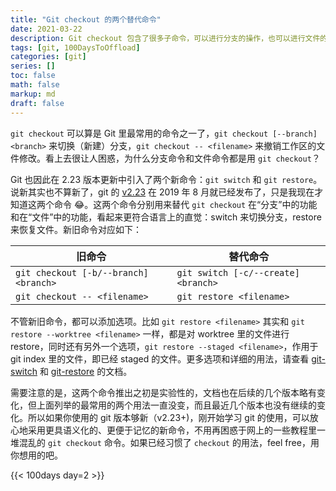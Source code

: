 ```yaml
---
title: "Git checkout 的两个替代命令"
date: 2021-03-22
description: Git checkout 包含了很多子命令，可以进行分支的操作，也可以进行文件的操作，看起来有一些混乱。Git 2.23 带来的两个新命令 git switch 和 git restore 就对 git checkout 的这些不合常理的用法进行了语义化的替代。
tags: [git, 100DaysToOffload]
categories: [git]
series: []
toc: false
math: false
markup: md
draft: false
---
```


`git checkout` 可以算是 Git 里最常用的命令之一了，`git checkout [--branch] <branch>` 来切换（新建）分支，`git checkout -- <filename>` 来撤销工作区的文件修改。看上去很让人困惑，为什么分支命令和文件命令都是用 `git checkout`？

Git 也因此在 2.23 版本更新中引入了两个新命令：`git switch` 和 `git restore`。说新其实也不算新了，git 的 [v2.23](https://public-inbox.org/git/xmqqy2zszuz7.fsf@gitster-ct.c.googlers.com/) 在 2019 年 8 月就已经发布了，只是我现在才知道这两个命令 😂。这两个命令分别用来替代 `git checkout` 在“分支”中的功能和在“文件”中的功能，看起来更符合语言上的直觉：switch 来切换分支，restore 来恢复文件。新旧命令对应如下：

| 旧命令                                | 替代命令                            |
| ------------------------------------- | ----------------------------------- |
| `git checkout [-b/--branch] <branch>` | `git switch [-c/--create] <branch>` |
| `git checkout -- <filename> `         | `git restore <filename> `  |

不管新旧命令，都可以添加选项。比如 `git restore <filename>` 其实和 `git restore --worktree <filename>` 一样，都是对 worktree 里的文件进行 restore，同时还有另外一个选项，`git restore --staged <filename>`，作用于 git index 里的文件，即已经 staged 的文件。更多选项和详细的用法，请查看 [git-switch](https://git-scm.com/docs/git-switch/2.23.0) 和 [git-restore](https://git-scm.com/docs/git-restore/2.30.0) 的文档。

需要注意的是，这两个命令推出之初是实验性的，文档也在后续的几个版本略有变化，但上面列举的最常用的两个用法一直没变，而且最近几个版本也没有继续的变化。所以如果你使用的 git 版本够新（v2.23+)，刚开始学习 git 的使用，可以放心地采用更具语义化的、更便于记忆的新命令，不用再困惑于网上的一些教程里一堆混乱的 `git checkout` 命令。如果已经习惯了 `checkout` 的用法，feel free，用你想用的吧。

{{< 100days day=2 >}}
